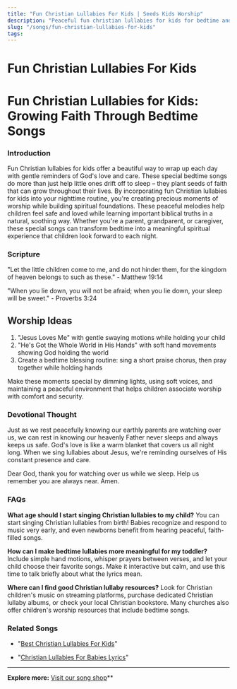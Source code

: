 ```yaml
---
title: "Fun Christian Lullabies For Kids | Seeds Kids Worship"
description: "Peaceful fun christian lullabies for kids for bedtime and quiet moments. Christian music to comfort and nurture young children's faith."
slug: "/songs/fun-christian-lullabies-for-kids"
tags:
---
```


# Fun Christian Lullabies For Kids

# Fun Christian Lullabies for Kids: Growing Faith Through Bedtime Songs

### Introduction
Fun Christian lullabies for kids offer a beautiful way to wrap up each day with gentle reminders of God's love and care. These special bedtime songs do more than just help little ones drift off to sleep – they plant seeds of faith that can grow throughout their lives. By incorporating fun Christian lullabies for kids into your nighttime routine, you're creating precious moments of worship while building spiritual foundations. These peaceful melodies help children feel safe and loved while learning important biblical truths in a natural, soothing way. Whether you're a parent, grandparent, or caregiver, these special songs can transform bedtime into a meaningful spiritual experience that children look forward to each night.

### Scripture
"Let the little children come to me, and do not hinder them, for the kingdom of heaven belongs to such as these." - Matthew 19:14

"When you lie down, you will not be afraid; when you lie down, your sleep will be sweet." - Proverbs 3:24

## Worship Ideas
1. "Jesus Loves Me" with gentle swaying motions while holding your child
2. "He's Got the Whole World in His Hands" with soft hand movements showing God holding the world
3. Create a bedtime blessing routine: sing a short praise chorus, then pray together while holding hands

Make these moments special by dimming lights, using soft voices, and maintaining a peaceful environment that helps children associate worship with comfort and security.

### Devotional Thought
Just as we rest peacefully knowing our earthly parents are watching over us, we can rest in knowing our heavenly Father never sleeps and always keeps us safe. God's love is like a warm blanket that covers us all night long. When we sing lullabies about Jesus, we're reminding ourselves of His constant presence and care.

Dear God, thank you for watching over us while we sleep. Help us remember you are always near. Amen.

### FAQs
**What age should I start singing Christian lullabies to my child?**
You can start singing Christian lullabies from birth! Babies recognize and respond to music very early, and even newborns benefit from hearing peaceful, faith-filled songs.

**How can I make bedtime lullabies more meaningful for my toddler?**
Include simple hand motions, whisper prayers between verses, and let your child choose their favorite songs. Make it interactive but calm, and use this time to talk briefly about what the lyrics mean.

**Where can I find good Christian lullaby resources?**
Look for Christian children's music on streaming platforms, purchase dedicated Christian lullaby albums, or check your local Christian bookstore. Many churches also offer children's worship resources that include bedtime songs.

### Related Songs

- "[Best Christian Lullabies For Kids](/songs/best-christian-lullabies-for-kids/)"

- "[Christian Lullabies For Babies Lyrics](/songs/christian-lullabies-for-babies-lyrics/)"

---

**Explore more:** [Visit our song shop](https://seedskidsworship.com/shop)**

<!-- Schema Markup -->
<script type="application/ld+json">
{
  "@context": "https://schema.org",
  "@type": "MusicRecording",
  "name": "Fun Christian Lullabies For Kids",
  "byArtist": {
    "@type": "MusicGroup",
    "name": "Seeds Kids Worship"
  },
  "isFamilyFriendly": true,
  "url": "https://seedskidsworship.com/songs/fun-christian-lullabies-for-kids/"
}
</script>